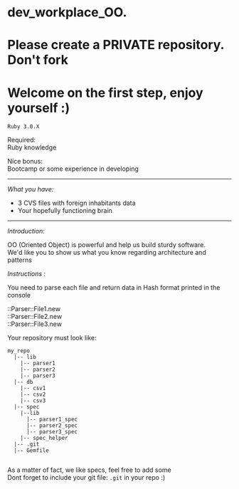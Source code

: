 # dev_workplace_OO. 

# Please create a PRIVATE repository. Don't fork  

# Welcome on the first step, enjoy yourself :)  

`Ruby 3.0.X`  

Required:  
Ruby knowledge  

Nice bonus:  
Bootcamp or some experience in developing  

----------  

*What you have:*  
- 3 CVS files with foreign inhabitants data
- Your hopefully functioning brain  
----------  

*Introduction:*  

OO (Oriented Object) is powerful and help us build sturdy software.  
We'd like you to show us what you know regarding architecture and patterns  


*Instructions :*  

You need to parse each file and return data in Hash format printed in the console  

::Parser::File1.new  
::Parser::File2.new  
::Parser::File3.new  

Your repository must look like: 
```
my_repo  
  |-- lib  
    |-- parser1  
    |-- parser2  
    |-- parser3    
  |-- db  
    |-- csv1  
    |-- csv2  
    |-- csv3  
  |-- spec  
    |--lib  
      |-- parser1_spec  
      |-- parser2_spec  
      |-- parser3_spec  
    |-- spec_helper  
  |-- .git  
  |-- Gemfile  
 
```
As a matter of fact, we like specs, feel free to add some  
Dont forget to include your git file: `.git` in your repo :)
